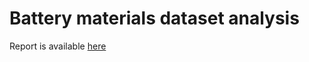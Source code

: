 # Battery materials dataset analysis
Report is available [here](https://klaudiak.github.io/Battery-materials-analysis/project_report.nb.html)
